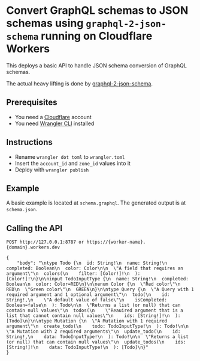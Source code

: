 # Convert GraphQL schemas to JSON schemas using `graphql-2-json-schema` running on Cloudflare Workers

This deploys a basic API to handle JSON schema conversion of GraphQL schemas.

The actual heavy lifting is done by [graphql-2-json-schema](https://github.com/wittydeveloper/graphql-to-json-schema).

## Prerequisites

- You need a [Cloudflare](https://www.cloudflare.com) account
- You need [Wrangler CLI](https://developers.cloudflare.com/workers/cli-wrangler) installed

## Instructions

- Rename `wrangler dot toml` to `wrangler.toml`
- Insert the `account_id` and `zone_id` values into it
- Deploy with `wrangler publish`

## Example

A basic example is located at `schema.graphql`. The generated output is at `schema.json`.

## Calling the API

```
POST http://127.0.0.1:8787 or https://{worker-name}.{domain}.workers.dev

{
	"body": "\ntype Todo {\n  id: String!\n  name: String!\n  completed: Boolean\n  color: Color\n\n  \"A field that requires an argument\"\n  colors(\n    filter: [Color!]!\n  ): [Color!]!\n}\n\ninput TodoInputType {\n  name: String!\n  completed: Boolean\n  color: Color=RED\n}\n\nenum Color {\n  \"Red color\"\n  RED\n  \"Green color\"\n  GREEN\n}\n\ntype Query {\n  \"A Query with 1 required argument and 1 optional argument\"\n  todo(\n    id: String!,\n    \"A default value of false\"\n    isCompleted: Boolean=false\n  ): Todo\n\n  \"Returns a list (or null) that can contain null values\"\n  todos(\n    \"Reauired argument that is a list that cannot contain null values\"\n    ids: [String!]!\n  ): [Todo]\n}\n\ntype Mutation {\n  \"A Mutation with 1 required argument\"\n  create_todo(\n    todo: TodoInputType!\n  ): Todo!\n\n  \"A Mutation with 2 required arguments\"\n  update_todo(\n    id: String!,\n    data: TodoInputType!\n  ): Todo!\n\n  \"Returns a list (or null) that can contain null values\"\n  update_todos(\n    ids: [String!]!\n    data: TodoInputType!\n  ): [Todo]\n}"
}
```
